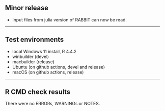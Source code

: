 ## Minor release

- Input files from julia version of RABBIT can now be read.

----

## Test environments

* local Windows 11 install, R 4.4.2
* winbuilder (devel)
* macbuilder (release)
* Ubuntu (on github actions, devel and release)
* macOS (on github actions, release)

----

## R CMD check results

There were no ERRORs, WARNINGs or NOTES.
